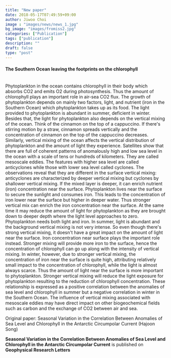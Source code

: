```yaml
---
title: "New paper"
date: 2018-05-17T07:49:59+09:00
author: Jiwoo Choi
image : "images/news/news_1.jpg"
bg_image: "images/fromiss2.jpg"
categories: ["Publication"]
tags: ["publication"]
description: ""
draft: false
type: "post"
---
```

#### The Southern Ocean leaving the footprints on the chlorophyll

<br>
Phytoplankton in the ocean contains chlorophyll in their body which absorbs CO2 and emits O2 during photosynthesis. Thus the amount of chlorophyll plays an important role in air-sea CO2 flux. The growth of phytoplankton depends on mainly two factors, light, and nutrient (iron in the Southern Ocean) which phytoplankton takes up as its food. The light provided to phytoplankton is abundant in summer, deficient in winter. Besides that, the light for phytoplankton also depends on the vertical mixing of the ocean. Think of the cinnamon on the top of a cappuccino. If there's stirring motion by a straw, cinnamon spreads vertically and the concentration of cinnamon on the top of the cappuccino decreases. Similarly, vertical mixing of the ocean affects the vertical distribution of phytoplankton and the amount of light they experience.
Satellites show that there are full of coherent patterns of anomalously high and low sea level in the ocean with a scale of tens or hundreds of kilometers. They are called mesoscale eddies. The features with higher sea level are called anticyclones while those with lower sea level called cyclones. The observations reveal that they are different in the surface vertical mixing: anticyclones are characterized by deeper vertical mixing but cyclones by shallower vertical mixing.
If the mixed layer is deeper, it can enrich nutrient (iron) concentration near the surface. Phytoplankton lives near the surface to secure the sunlight and consumes iron. This leads to the concentration of iron lower near the surface but higher in deeper water. Thus stronger vertical mix can enrich the iron concentration near the surface. At the same time it may reduce the amount of light for phytoplankton as they are brought down to deeper depth where the light level approaches to zero.
Phytoplankton needs both light and iron. In summer, light is abundant and the background vertical mixing is not very intense. So even though there's strong vertical mixing, it doesn't have a great impact on the amount of light near the surface. Iron concentration near surface plays the important role instead. Stronger mixing will provide more iron to the surface, hence the concentration of chlorophyll can go up along with the intensity of vertical mixing. In winter, however, due to stronger vertical mixing, the concentration of iron near the surface is quite high, attributing relatively small impact to the concentration of chlorophyll, while the light is almost always scarce. Thus the amount of light near the surface is more important to phytoplankton. Stronger vertical mixing will reduce the light exposure for phytoplankton resulting to the reduction of chlorophyll concentration.
These relationship is expressed as a positive correlation between the anomalies of sea level and chlorophyll in summer but a negative correlation in winter in the Southern Ocean. The influence of vertical mixing associated with mesoscale eddies may have direct impact on other biogeochemical fields such as carbon and the exchange of CO2 between air and sea.

Original paper:
Seasonal Variation in the Correlation Between Anomalies of Sea Level and Chlorophyll in the Antarctic Circumpolar Current (Hajoon Song)

**Seasonal Variation in the Correlation Between Anomalies of Sea Level and Chlorophyll in the Antarctic Circumpolar Current** is published on **Geophysical Research Letters**
